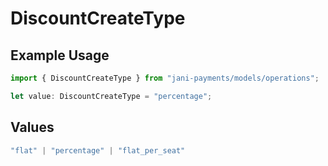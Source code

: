 # DiscountCreateType

## Example Usage

```typescript
import { DiscountCreateType } from "jani-payments/models/operations";

let value: DiscountCreateType = "percentage";
```

## Values

```typescript
"flat" | "percentage" | "flat_per_seat"
```